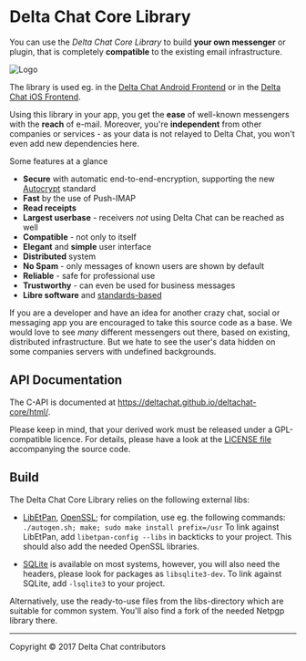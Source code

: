 Delta Chat Core Library
================================================================================

You can use the _Delta Chat Core Library_ to build **your own messenger** or
plugin, that is completely **compatible** to the existing email infrastructure.

![Logo](https://delta.chat/assets/features/start-img4.png)

The library is used eg. in the [Delta Chat Android Frontend](https://github.com/deltachat/deltachat-android)
or in the [Delta Chat iOS Frontend](https://github.com/deltachat/deltachat-ios).

Using this library in your app, you get the **ease** of well-known messengers
with the **reach** of e-mail. Moreover, you're **independent** from other companies or
services - as your data is not relayed to Delta Chat, you won't even add new
dependencies here.

Some features at a glance

- **Secure** with automatic end-to-end-encryption, supporting the new
  [Autocrypt](https://autocrypt.readthedocs.io/en/latest/) standard
- **Fast** by the use of Push-IMAP
- **Read receipts**
- **Largest userbase** - receivers _not_ using Delta Chat can be reached as well
- **Compatible** - not only to itself
- **Elegant** and **simple** user interface
- **Distributed** system
- **No Spam** - only messages of known users are shown by default
- **Reliable** - safe for professional use
- **Trustworthy** - can even be used for business messages
- **Libre software** and [standards-based](https://delta.chat/en/standards)

If you are a developer and have an idea for another crazy chat, social or messaging
app you are encouraged to take this source code as a base. We would love to see
_many_ different messengers out there, based on existing, distributed
infrastructure. But we hate to see the user's data hidden on some companies
servers with undefined backgrounds.


API Documentation
--------------------------------------------------------------------------------

The C-API is documented at <https://deltachat.github.io/deltachat-core/html/>.

Please keep in mind, that your derived work must be released under a
GPL-compatible licence.  For details, please have a look at the [LICENSE file](https://github.com/deltachat/deltachat-core/blob/master/LICENSE) accompanying the source code.


Build
--------------------------------------------------------------------------------

The Delta Chat Core Library relies on the following external libs:

- [LibEtPan](https://github.com/dinhviethoa/libetpan), [OpenSSL](https://www.openssl.org/); for
  compilation, use eg. the following commands: `./autogen.sh; make;
  sudo make install prefix=/usr`
  To link against LibEtPan, add `libetpan-config --libs` in backticks to your
  project. This should also add the needed OpenSSL libraries.

- [SQLite](http://sqlite.org/) is available on most systems, however, you
  will also need the headers, please look for packages as `libsqlite3-dev`.
  To link against SQLite, add `-lsqlite3` to your project.

Alternatively, use the ready-to-use files from the libs-directory which are
suitable for common system.  You'll also find a fork of the needed Netpgp
library there.

---

Copyright © 2017 Delta Chat contributors
